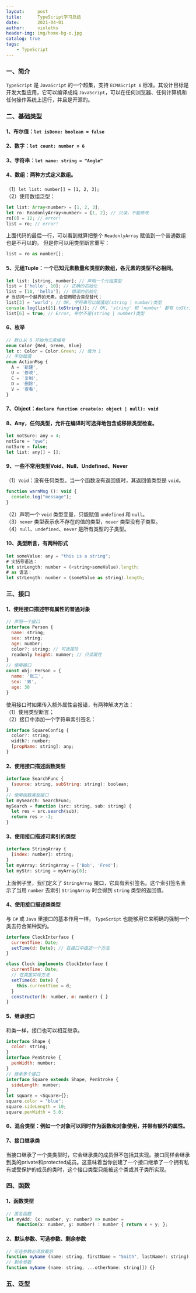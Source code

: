 ```yaml
---
layout:     post
title:      TypeScript学习总结
date:       2021-04-01
author:     violetks
header-img: img/home-bg-o.jpg
catalog: true
tags:
    - TypeScript
---
```


### 一、简介

`TypeScript` 是 `JavaScript` 的一个超集，支持 `ECMAScript 6` 标准。其设计目标是开发大型应用，它可以编译成纯 `JavaScript`，可以在任何浏览器、任何计算机和任何操作系统上运行，并且是开源的。

### 二、基础类型

#### 1、布尔值：`let isDone: boolean = false`
#### 2、数字：`let count: number = 6`
#### 3、字符串：`let name: string = "Angle"`
#### 4、数组：两种方式定义数组。
（1）`let list: number[] = [1, 2, 3];`<br>
（2）使用数组泛型：<br>
```javascript
let list: Array<number> = [1, 2, 3];
let ro: ReadonlyArray<number> = [1, 2]; // 只读，不能修改
ro[0] = 12; // error!
list = ro; // error!
```
上面代码的最后一行，可以看到就算把整个 `ReadonlyArray` 赋值到一个普通数组也是不可以的。 但是你可以用类型断言重写：<br>
```javascript
list = ro as number[];
```
#### 5、元组Tuple：一个已知元素数量和类型的数组，各元素的类型不必相同。
```javascript
let list: [string, number]; // 声明一个元组类型
list = ['hello', 10]; // 正确的初始化
list = [10, 'hello']; // 错误的初始化
# 当访问一个越界的元素，会使用联合类型替代：
list[3] = 'world'; // OK, 字符串可以赋值给(string | number)类型
console.log(list[5].toString()); // OK, 'string' 和 'number' 都有 toString
list[6] = true; // Error, 布尔不是(string | number)类型
```
#### 6、枚举
```javascript
// 默认从 0 开始为元素编号
enum Color {Red, Green, Blue}
let c: Color = Color.Green; // 值为 1
// 手动赋值
enum ActionMsg {
  A = '新建',
  U = '修改',
  C = '复制',
  D = '删除',
  V = '查看',
}
```
#### 7、Object：`declare function create(o: object | null): void`
#### 8、Any，任何类型，允许在编译时可选择地包含或移除类型检查。
```javascript
let notSure: any = 4;
notSure = "qwe";
notSure = false;
let list: any[] = [];
```
#### 9、一些不常用类型Void、Null、Undefined、Never
（1）`Void`：没有任何类型。当一个函数没有返回值时，其返回值类型是 `void`。
```javascript
function warnMsg (): void {
  console.log("message");
}
```
（2）声明一个 `void` 类型变量，只能赋值 `undefined` 和 `null`。<br>
（3）`never` 类型表示永不存在的值的类型，`never` 类型没有子类型。<br>
（4）`null`、`undefined`、`never` 是所有类型的子类型。<br>
#### 10、类型断言，有两种形式
```javascript
let someValue: any = "this is a string";
# 尖括号语法：
let strLength: number = (<string>someValue).length;
# as 语法：
let strLength: number = (someValue as string).length;
```

### 三、接口
#### 1、使用接口描述带有属性的普通对象
```javascript
// 声明一个接口
interface Person {
  name: string;
  sex: string;
  age: number;
  color?: string; // 可选属性
  readonly height: numner; // 只读属性
}
// 使用接口
const obj: Person = {
  name: '张三',
  sex: '男',
  age: 30
}
```
使用接口时如果传入额外属性会报错，有两种解决方法：<br>
（1）使用类型断言；<br>
（2）接口中添加一个字符串索引签名：<br>
```javascript
interface SquareConfig {
  color?: string;
  width?: number;
  [propName: string]: any;
}
```
#### 2、使用接口描述函数类型
```javascript
interface SearchFunc {
  (source: string, subString: string): boolean;
}
// 使用函数类型接口
let mySearch: SearchFunc;
mySearch = function (src: string, sub: string) {
  let res = src.search(sub);
  return res > -1;
}
```
#### 3、使用接口描述可索引的类型
```javascript
interface StringArray {
  [index: number]: string;
}
let myArray: StringArray = ['Bob', 'Fred'];
let myStr: string = myArray[0];
```
上面例子里，我们定义了 `StringArray` 接口，它具有索引签名。这个索引签名表示了当用 `number` 去索引 `StringArray` 时会得到 `string` 类型的返回值。<br>
#### 4、使用接口描述类类型
与 `C#` 或 `Java` 里接口的基本作用一样， `TypeScript` 也能够用它来明确的强制一个类去符合某种契约。<br>
```javascript
interface ClockInterface {
  currentTime: Date;
  setTime(d: Date); // 在接口中描述一个方法
}

class Clock implements ClockInterface {
  currentTime: Date;
  // 在类里实现方法
  setTime(d: Date) {
    this.currentTime = d;
  }
  constructor(h: number, m: number) { }
}
```
#### 5、继承接口
和类一样，接口也可以相互继承。<br>
```javascript
interface Shape {
  color: string;
}
interface PenStroke {
  penWidth: number;
}
// 继承多个接口
interface Square extends Shape, PenStroke {
  sideLength: number;
}
let square = <Square>{};
square.color = "blue";
square.sideLength = 10;
square.penWidth = 5.0;
```
#### 6、混合类型：例如一个对象可以同时作为函数和对象使用，并带有额外的属性。
#### 7、接口继承类
当接口继承了一个类类型时，它会继承类的成员但不包括其实现。接口同样会继承到类的private和protected成员。这意味着当你创建了一个接口继承了一个拥有私有或受保护的成员的类时，这个接口类型只能被这个类或其子类所实现。
### 四、函数
#### 1、函数类型
```javascript
// 匿名函数
let myAdd: (x: number, y: number) => number =
    function(x: number, y: number) : number { return x + y; };
```
#### 2、默认参数、可选参数、剩余参数
```javascript
// 可选参数必须放最后
function myName (name: string, firstName = "Smith", lastName?: string) {}
// 剩余参数
function myName (name: string, ...otherName: string[]) {}
```
### 五、泛型